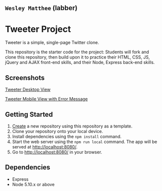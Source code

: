 ## `Wesley Matthee` (labber)
# Tweeter Project


Tweeter is a simple, single-page Twitter clone.

This repository is the starter code for the project: Students will fork and clone this repository, then build upon it to practice their HTML, CSS, JS, jQuery and AJAX front-end skills, and their Node, Express back-end skills.

## Screenshots
[Tweeter Desktop View](https://github.com/WesleyMatthee/tweeter/blob/master/docs/Tweeter%20Desktop.png)

[Tweeter Mobile View with Error Message](https://github.com/WesleyMatthee/tweeter/blob/master/docs/Tweeter%20Desktop.png)
## Getting Started

1. [Create](https://docs.github.com/en/repositories/creating-and-managing-repositories/creating-a-repository-from-a-template) a new repository using this repository as a template.
2. Clone your repository onto your local device.
3. Install dependencies using the `npm install` command.
3. Start the web server using the `npm run local` command. The app will be served at <http://localhost:8080/>.
4. Go to <http://localhost:8080/> in your browser.

## Dependencies

- Express
- Node 5.10.x or above
